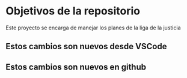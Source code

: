 # Objetivos de la repositorio

Este proyecto se encarga de manejar los planes de la liga de la justicia

## Estos cambios son nuevos desde VSCode
## Estos cambios son nuevos en github
